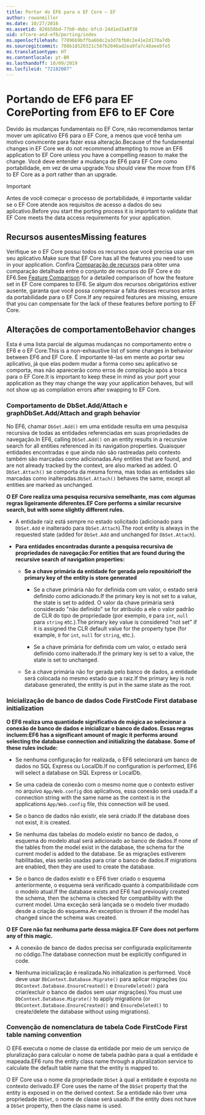 ```yaml
---
title: Portar do EF6 para o EF Core – EF
author: rowanmiller
ms.date: 10/27/2016
ms.assetid: 826b58bd-77b0-4bbc-bfcd-24d1ed3a8f38
uid: efcore-and-ef6/porting/index
ms.openlocfilehash: 77096b9bffba6b8c2a3d7bfb0c2e41e2d170a7db
ms.sourcegitcommit: 708b18520321c587b2046ad2ea9fa7c48aeebfe5
ms.translationtype: HT
ms.contentlocale: pt-BR
ms.lasthandoff: 10/09/2019
ms.locfileid: "72182087"
---
```

# <a name="porting-from-ef6-to-ef-core"></a><span data-ttu-id="2e3f4-102">Portando de EF6 para EF Core</span><span class="sxs-lookup"><span data-stu-id="2e3f4-102">Porting from EF6 to EF Core</span></span>

<span data-ttu-id="2e3f4-103">Devido às mudanças fundamentais no EF Core, não recomendamos tentar mover um aplicativo EF6 para o EF Core, a menos que você tenha um motivo convincente para fazer essa alteração.</span><span class="sxs-lookup"><span data-stu-id="2e3f4-103">Because of the fundamental changes in EF Core we do not recommend attempting to move an EF6 application to EF Core unless you have a compelling reason to make the change.</span></span>
<span data-ttu-id="2e3f4-104">Você deve entender a mudança de EF6 para EF Core como portabilidade, em vez de uma upgrade.</span><span class="sxs-lookup"><span data-stu-id="2e3f4-104">You should view the move from EF6 to EF Core as a port rather than an upgrade.</span></span>

> [!IMPORTANT]
> <span data-ttu-id="2e3f4-105">Antes de você começar o processo de portabilidade, é importante validar se o EF Core atende aos requisitos de acesso a dados do seu aplicativo.</span><span class="sxs-lookup"><span data-stu-id="2e3f4-105">Before you start the porting process it is important to validate that EF Core meets the data access requirements for your application.</span></span>

## <a name="missing-features"></a><span data-ttu-id="2e3f4-106">Recursos ausentes</span><span class="sxs-lookup"><span data-stu-id="2e3f4-106">Missing features</span></span>

<span data-ttu-id="2e3f4-107">Verifique se o EF Core possui todos os recursos que você precisa usar em seu aplicativo.</span><span class="sxs-lookup"><span data-stu-id="2e3f4-107">Make sure that EF Core has all the features you need to use in your application.</span></span> <span data-ttu-id="2e3f4-108">Confira [Comparação de recursos](xref:efcore-and-ef6/index) para obter uma comparação detalhada entre o conjunto de recursos do EF Core e do EF6.</span><span class="sxs-lookup"><span data-stu-id="2e3f4-108">See [Feature Comparison](xref:efcore-and-ef6/index) for a detailed comparison of how the feature set in EF Core compares to EF6.</span></span> <span data-ttu-id="2e3f4-109">Se algum dos recursos obrigatórios estiver ausente, garanta que você possa compensar a falta desses recursos antes da portabilidade para o EF Core.</span><span class="sxs-lookup"><span data-stu-id="2e3f4-109">If any required features are missing, ensure that you can compensate for the lack of these features before porting to EF Core.</span></span>

## <a name="behavior-changes"></a><span data-ttu-id="2e3f4-110">Alterações de comportamento</span><span class="sxs-lookup"><span data-stu-id="2e3f4-110">Behavior changes</span></span>

<span data-ttu-id="2e3f4-111">Esta é uma lista parcial de algumas mudanças no comportamento entre o EF6 e o EF Core.</span><span class="sxs-lookup"><span data-stu-id="2e3f4-111">This is a non-exhaustive list of some changes in behavior between EF6 and EF Core.</span></span> <span data-ttu-id="2e3f4-112">É importante tê-las em mente ao portar seu aplicativo, já que elas podem mudar a forma como seu aplicativo se comporta, mas não aparecerão como erros de compilação após a troca para o EF Core.</span><span class="sxs-lookup"><span data-stu-id="2e3f4-112">It is important to keep these in mind as your port your application as they may change the way your application behaves, but will not show up as compilation errors after swapping to EF Core.</span></span>

### <a name="dbsetaddattach-and-graph-behavior"></a><span data-ttu-id="2e3f4-113">Comportamento de DbSet.Add/Attach e graph</span><span class="sxs-lookup"><span data-stu-id="2e3f4-113">DbSet.Add/Attach and graph behavior</span></span>

<span data-ttu-id="2e3f4-114">No EF6, chamar `DbSet.Add()` em uma entidade resulta em uma pesquisa recursiva de todas as entidades referenciadas em suas propriedades de navegação.</span><span class="sxs-lookup"><span data-stu-id="2e3f4-114">In EF6, calling `DbSet.Add()` on an entity results in a recursive search for all entities referenced in its navigation properties.</span></span> <span data-ttu-id="2e3f4-115">Quaisquer entidades encontradas e que ainda não são rastreadas pelo contexto também são marcadas como adicionadas.</span><span class="sxs-lookup"><span data-stu-id="2e3f4-115">Any entities that are found, and are not already tracked by the context, are also marked as added.</span></span> <span data-ttu-id="2e3f4-116">O `DbSet.Attach()` se comporta da mesma forma, mas todas as entidades são marcadas como inalteradas.</span><span class="sxs-lookup"><span data-stu-id="2e3f4-116">`DbSet.Attach()` behaves the same, except all entities are marked as unchanged.</span></span>

<span data-ttu-id="2e3f4-117">**O EF Core realiza uma pesquisa recursiva semelhante, mas com algumas regras ligeiramente diferentes.**</span><span class="sxs-lookup"><span data-stu-id="2e3f4-117">**EF Core performs a similar recursive search, but with some slightly different rules.**</span></span>

*  <span data-ttu-id="2e3f4-118">A entidade raiz está sempre no estado solicitado (adicionado para `DbSet.Add` e inalterado para `DbSet.Attach`).</span><span class="sxs-lookup"><span data-stu-id="2e3f4-118">The root entity is always in the requested state (added for `DbSet.Add` and unchanged for `DbSet.Attach`).</span></span>

*  <span data-ttu-id="2e3f4-119">**Para entidades encontradas durante a pesquisa recursiva de propriedades de navegação:**</span><span class="sxs-lookup"><span data-stu-id="2e3f4-119">**For entities that are found during the recursive search of navigation properties:**</span></span>

    *  <span data-ttu-id="2e3f4-120">**Se a chave primária da entidade for gerada pelo repositório**</span><span class="sxs-lookup"><span data-stu-id="2e3f4-120">**If the primary key of the entity is store generated**</span></span>

        * <span data-ttu-id="2e3f4-121">Se a chave primária não for definida com um valor, o estado será definido como adicionado.</span><span class="sxs-lookup"><span data-stu-id="2e3f4-121">If the primary key is not set to a value, the state is set to added.</span></span> <span data-ttu-id="2e3f4-122">O valor da chave primária será considerado "não definido" se for atribuído a ele o valor padrão de CLR do tipo de propriedade (por exemplo, `0` para `int`, `null` para `string` etc.).</span><span class="sxs-lookup"><span data-stu-id="2e3f4-122">The primary key value is considered "not set" if it is assigned the CLR default value for the property type (for example, `0` for `int`, `null` for `string`, etc.).</span></span>

        * <span data-ttu-id="2e3f4-123">Se a chave primária for definida com um valor, o estado será definido como inalterado.</span><span class="sxs-lookup"><span data-stu-id="2e3f4-123">If the primary key is set to a value, the state is set to unchanged.</span></span>

    *  <span data-ttu-id="2e3f4-124">Se a chave primária não for gerada pelo banco de dados, a entidade será colocada no mesmo estado que a raiz.</span><span class="sxs-lookup"><span data-stu-id="2e3f4-124">If the primary key is not database generated, the entity is put in the same state as the root.</span></span>

### <a name="code-first-database-initialization"></a><span data-ttu-id="2e3f4-125">Inicialização de banco de dados Code First</span><span class="sxs-lookup"><span data-stu-id="2e3f4-125">Code First database initialization</span></span>

<span data-ttu-id="2e3f4-126">**O EF6 realiza uma quantidade significativa de mágica ao selecionar a conexão de banco de dados e inicializar o banco de dados. Essas regras incluem:**</span><span class="sxs-lookup"><span data-stu-id="2e3f4-126">**EF6 has a significant amount of magic it performs around selecting the database connection and initializing the database. Some of these rules include:**</span></span>

* <span data-ttu-id="2e3f4-127">Se nenhuma configuração for realizada, o EF6 selecionará um banco de dados no SQL Express ou LocalDb.</span><span class="sxs-lookup"><span data-stu-id="2e3f4-127">If no configuration is performed, EF6 will select a database on SQL Express or LocalDb.</span></span>

* <span data-ttu-id="2e3f4-128">Se uma cadeia de conexão com o mesmo nome que o contexto estiver no arquivo `App/Web.config` dos aplicativos, essa conexão será usada.</span><span class="sxs-lookup"><span data-stu-id="2e3f4-128">If a connection string with the same name as the context is in the applications `App/Web.config` file, this connection will be used.</span></span>

* <span data-ttu-id="2e3f4-129">Se o banco de dados não existir, ele será criado.</span><span class="sxs-lookup"><span data-stu-id="2e3f4-129">If the database does not exist, it is created.</span></span>

* <span data-ttu-id="2e3f4-130">Se nenhuma das tabelas do modelo existir no banco de dados, o esquema do modelo atual será adicionado ao banco de dados.</span><span class="sxs-lookup"><span data-stu-id="2e3f4-130">If none of the tables from the model exist in the database, the schema for the current model is added to the database.</span></span> <span data-ttu-id="2e3f4-131">Se as migrações estiverem habilitadas, elas serão usadas para criar o banco de dados.</span><span class="sxs-lookup"><span data-stu-id="2e3f4-131">If migrations are enabled, then they are used to create the database.</span></span>

* <span data-ttu-id="2e3f4-132">Se o banco de dados existir e o EF6 tiver criado o esquema anteriormente, o esquema será verificado quanto à compatibilidade com o modelo atual.</span><span class="sxs-lookup"><span data-stu-id="2e3f4-132">If the database exists and EF6 had previously created the schema, then the schema is checked for compatibility with the current model.</span></span> <span data-ttu-id="2e3f4-133">Uma exceção será lançada se o modelo tiver mudado desde a criação do esquema.</span><span class="sxs-lookup"><span data-stu-id="2e3f4-133">An exception is thrown if the model has changed since the schema was created.</span></span>

<span data-ttu-id="2e3f4-134">**O EF Core não faz nenhuma parte dessa mágica.**</span><span class="sxs-lookup"><span data-stu-id="2e3f4-134">**EF Core does not perform any of this magic.**</span></span>

* <span data-ttu-id="2e3f4-135">A conexão de banco de dados precisa ser configurada explicitamente no código.</span><span class="sxs-lookup"><span data-stu-id="2e3f4-135">The database connection must be explicitly configured in code.</span></span>

* <span data-ttu-id="2e3f4-136">Nenhuma inicialização é realizada.</span><span class="sxs-lookup"><span data-stu-id="2e3f4-136">No initialization is performed.</span></span> <span data-ttu-id="2e3f4-137">Você deve usar `DbContext.Database.Migrate()` para aplicar migrações (ou `DbContext.Database.EnsureCreated()` e `EnsureDeleted()` para criar/excluir o banco de dados sem usar migrações).</span><span class="sxs-lookup"><span data-stu-id="2e3f4-137">You must use `DbContext.Database.Migrate()` to apply migrations (or `DbContext.Database.EnsureCreated()` and `EnsureDeleted()` to create/delete the database without using migrations).</span></span>

### <a name="code-first-table-naming-convention"></a><span data-ttu-id="2e3f4-138">Convenção de nomenclatura de tabela Code First</span><span class="sxs-lookup"><span data-stu-id="2e3f4-138">Code First table naming convention</span></span>

<span data-ttu-id="2e3f4-139">O EF6 executa o nome de classe da entidade por meio de um serviço de pluralização para calcular o nome de tabela padrão para a qual a entidade é mapeada.</span><span class="sxs-lookup"><span data-stu-id="2e3f4-139">EF6 runs the entity class name through a pluralization service to calculate the default table name that the entity is mapped to.</span></span>

<span data-ttu-id="2e3f4-140">O EF Core usa o nome da propriedade `DbSet` à qual a entidade é exposta no contexto derivado.</span><span class="sxs-lookup"><span data-stu-id="2e3f4-140">EF Core uses the name of the `DbSet` property that the entity is exposed in on the derived context.</span></span> <span data-ttu-id="2e3f4-141">Se a entidade não tiver uma propriedade `DbSet`, o nome de classe será usado.</span><span class="sxs-lookup"><span data-stu-id="2e3f4-141">If the entity does not have a `DbSet` property, then the class name is used.</span></span>
